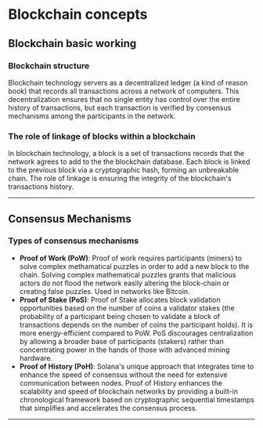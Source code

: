 # Blockchain concepts

## Blockchain basic working

### Blockchain structure

Blockchain technology servers as a decentralized ledger (a kind of reason book) that records all transactions across a network of computers. This decentralization ensures that no single entity has control over the entire history of transactions, but each transaction is verified by consensus mechanisms among the participants in the network.

### The role of linkage of blocks within a blockchain

In blockchain technology, a block is a set of transactions records that the network agrees to add to the the blockchain database. Each block is linked to the previous block via a cryptographic hash, forming an unbreakable chain. The role of linkage is ensuring the integrity of the blockchain's transactions history.

---

## Consensus Mechanisms

### Types of consensus mechanisms
- **Proof of Work (PoW)**: Proof of work requires participants (miners) to solve complex methamatical puzzles in order to add a new block to the chain. Solving complex mathematical puzzles grants that malicious actors do not flood the network easily altering the block-chain or creating false puzzles. Used in networks like Bitcoin.
- **Proof of Stake (PoS)**: Proof of Stake allocates block validation opportunities based on the number of coins a validator stakes (the probability of a participant being chosen to validate a block of transactions depends on the number of coins the participant holds). It is more energy-efficient compared to PoW. PoS discourages centralization by allowing a broader base of participants (stakers) rather than concentrating power in the hands of those with advanced mining hardware.
- **Proof of History (PoH)**: Solana's unique approach that integrates time to enhance the speed of consensus without the need for extensive communication between nodes. Proof of History enhances the scalability and speed of blockchain networks by providing a built-in chronological framework based on cryptographic sequential timestamps that simplifies and accelerates the consensus process.

---

